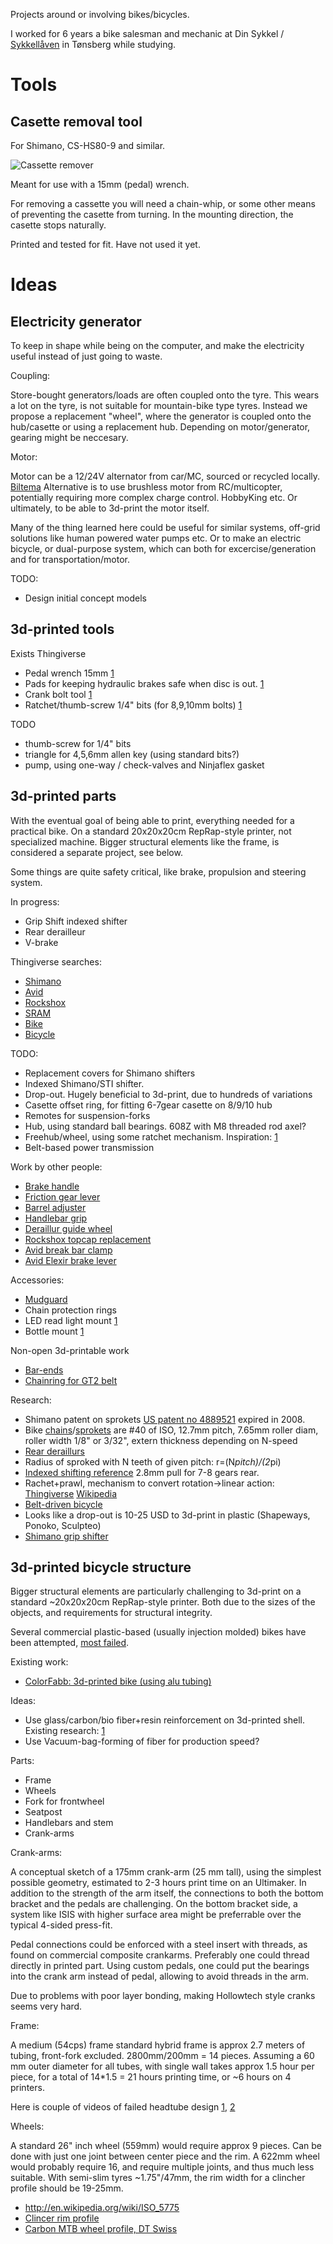 
Projects around or involving bikes/bicycles.

I worked for 6 years a bike salesman and mechanic at
Din Sykkel / [Sykkellåven](http://www.sykkellaven.no/) in Tønsberg while studying.

Tools
=====

Casette removal tool
---------------------

For Shimano, CS-HS80-9 and similar.

![Cassette remover](doc/shimano-cassette-tool.jpg)

Meant for use with a 15mm (pedal) wrench.

For removing a cassette you will need a chain-whip,
or some other means of preventing the casette from turning.
In the mounting direction, the casette stops naturally.

Printed and tested for fit. Have not used it yet.


Ideas
=====

Electricity generator
-----------------------

To keep in shape while being on the computer, and make the electricity useful instead of just going to waste.

Coupling:

Store-bought generators/loads are often coupled onto the tyre.
This wears a lot on the tyre, is not suitable for mountain-bike type tyres.
Instead we propose a replacement "wheel", where the generator is coupled 
onto the hub/casette or using a replacement hub.
Depending on motor/generator, gearing might be neccesary.

Motor:

Motor can be a 12/24V alternator from car/MC, sourced or recycled locally.
[Biltema](http://www.biltema.no/no/Bil---MC/Bilreservedeler/Elektrisk-anlegg/Dynamo/)
Alternative is to use brushless motor from RC/multicopter,
potentially requiring more complex charge control. HobbyKing etc.
Or ultimately, to be able to 3d-print the motor itself.

Many of the thing learned here could be useful for similar systems,
off-grid solutions like human powered water pumps etc.
Or to make an electric bicycle, or dual-purpose system,
which can both for excercise/generation and for transportation/motor.


TODO:

* Design initial concept models


3d-printed tools
-------------------

Exists Thingiverse

* Pedal wrench 15mm [1](http://www.thingiverse.com/thing:90605)
* Pads for keeping hydraulic brakes safe when disc is out. [1](http://www.thingiverse.com/thing:471166)
* Crank bolt tool [1](http://www.thingiverse.com/thing:92353)
* Ratchet/thumb-screw 1/4" bits (for 8,9,10mm bolts) [1](http://www.thingiverse.com/thing:207389)

TODO

* thumb-screw for 1/4" bits 
* triangle for 4,5,6mm allen key (using standard bits?)
* pump, using one-way / check-valves and Ninjaflex gasket

3d-printed parts
------------------

With the eventual goal of being able to print, everything needed for a practical bike.
On a standard 20x20x20cm RepRap-style printer, not specialized machine.
Bigger structural elements like the frame, is considered a separate project, see below.

Some things are quite safety critical, like brake, propulsion and steering system.

In progress:

* Grip Shift indexed shifter
* Rear derailleur
* V-brake

Thingiverse searches:

* [Shimano](http://www.thingiverse.com/search/page:1?q=shimano&sa=)
* [Avid](http://www.thingiverse.com/search/page:1?q=avid&sa=)
* [Rockshox](http://www.thingiverse.com/search?q=rockshox&sa=)
* [SRAM](http://www.thingiverse.com/search?q=sram&sa=)
* [Bike](http://www.thingiverse.com/search?q=bike&sa=)
* [Bicycle](http://www.thingiverse.com/search?q=bicycle&sa=)

TODO:

* Replacement covers for Shimano shifters
* Indexed Shimano/STI shifter.
* Drop-out. Hugely beneficial to 3d-print, due to hundreds of variations
* Casette offset ring, for fitting 6-7gear casette on 8/9/10 hub
* Remotes for suspension-forks
* Hub, using standard ball bearings. 608Z with M8 threaded rod axel?
* Freehub/wheel, using some ratchet mechanism. Inspiration: [1](http://www.thingiverse.com/thing:28805)
* Belt-based power transmission

Work by other people:

* [Brake handle](http://www.thingiverse.com/thing:243633)
* [Friction gear lever](https://www.youtube.com/watch?v=fLMA-8aSsDM)
* [Barrel adjuster](http://www.thingiverse.com/thing:87391)
* [Handlebar grip](http://www.thingiverse.com/thing:825566)
* [Deraillur guide wheel](http://www.thingiverse.com/thing:46393)
* [Rockshox topcap replacement](http://www.thingiverse.com/thing:216280)
* [Avid break bar clamp](http://www.thingiverse.com/thing:375601)
* [Avid Elexir brake lever](http://www.thingiverse.com/thing:278216)

Accessories:

* [Mudguard](http://www.thingiverse.com/thing:355386)
* Chain protection rings
* LED read light mount [1](http://www.thingiverse.com/thing:226475)
* Bottle mount [1](https://www.youmagine.com/designs/bike-bottle-mount)

Non-open 3d-printable work

* [Bar-ends](http://www.shapeways.com/product/25ZVUMHBJ/handlebar-bicycle-accessories?li=search-results-6&optionId=42109292)
* [Chainring for GT2 belt](http://www.shapeways.com/product/9X6E35ZMN/strida-belt-wheel-for-5-bolt-130-mm-spider?li=search-results-12&optionId=11994392)

Research:

* Shimano patent on sprokets [US patent no 4889521](http://www.google.com/patents/US4889521) expired in 2008.
* Bike [chains](http://en.wikipedia.org/wiki/Bicycle_chain#Sizes)/[sprokets](http://www.gizmology.net/sprockets.htm)
are #40 of ISO, 12.7mm pitch, 7.65mm roller diam, roller width 1/8" or 3/32", extern thickness depending on N-speed
* [Rear deraillurs](http://en.wikipedia.org/wiki/Derailleur_gears#Rear_derailleurs)
* Radius of sproked with N teeth of given pitch: r=(N*pitch)/(2*pi)
* [Indexed shifting reference](http://en.wikibooks.org/wiki/Bicycles/Maintenance_and_Repair/Gear-changing_Dimensions)
2.8mm pull for 7-8 gears rear.
* Rachet+prawl, mechanism to convert rotation->linear action:
[Thingiverse](http://www.thingiverse.com/search?q=Ratchet&sa=)
[Wikipedia](http://en.wikipedia.org/wiki/Ratchet_(device))
* [Belt-driven bicycle](http://en.wikipedia.org/wiki/Belt-driven_bicycle)
* Looks like a drop-out is 10-25 USD to 3d-print in plastic (Shapeways, Ponoko, Sculpteo)
* [Shimano grip shifter](http://www.google.com/patents/US6718844)

3d-printed bicycle structure
----------------

Bigger structural elements are particularly challenging to 3d-print on a
standard ~20x20x20cm RepRap-style printer.
Both due to the sizes of the objects, and requirements for structural integrity.

Several commercial plastic-based (usually injection molded) bikes have been attempted,
[most failed](http://en.wikipedia.org/wiki/Plastic_bicycle).

Existing work:

* [ColorFabb: 3d-printed bike (using alu tubing)](http://www.thingiverse.com/thing:892442)

Ideas:

* Use glass/carbon/bio fiber+resin reinforcement on 3d-printed shell. Existing research:
[1](http://www.thingiverse.com/thing:91464)
* Use Vacuum-bag-forming of fiber for production speed?


Parts:

* Frame
* Wheels
* Fork for frontwheel
* Seatpost
* Handlebars and stem
* Crank-arms

Crank-arms:

A conceptual sketch of a 175mm crank-arm (25 mm tall), using the simplest possible geometry,
estimated to 2-3 hours print time on an Ultimaker.
In addition to the strength of the arm itself,
the connections to both the bottom bracket and the pedals are challenging.
On the bottom bracket side, a system like ISIS with higher surface area might
be preferrable over the typical 4-sided press-fit.

Pedal connections could be enforced with a steel insert with threads,
as found on commercial composite crankarms. 
Preferably one could thread directly in printed part.
Using custom pedals, one could put the bearings into the crank arm instead of pedal,
allowing to avoid threads in the arm.

Due to problems with poor layer bonding, making Hollowtech style cranks seems very hard.


Frame:

A medium (54cps) frame standard hybrid frame is approx 2.7 meters of tubing, front-fork excluded.
2800mm/200mm = 14 pieces.
Assuming a 60 mm outer diameter for all tubes, with single wall takes approx 1.5 hour per piece,
for a total of 14*1.5 = 21 hours printing time, or ~6 hours on 4 printers.

Here is couple of videos of failed headtube design
[1](https://www.youtube.com/watch?v=4stXilZLl7o),
[2](https://www.youtube.com/watch?v=OgAwC1GCYJQ)


Wheels:

A standard 26" inch wheel (559mm) would require approx 9 pieces.
Can be done with just one joint between center piece and the rim.
A 622mm wheel would probably require 16, and require multiple joints, and thus much less suitable.
With semi-slim tyres ~1.75"/47mm, the rim width for a clincher profile should be 19-25mm.

* http://en.wikipedia.org/wiki/ISO_5775
* [Clincer rim profile](http://en.wikipedia.org/wiki/Bicycle_tire#/media/File:Sezione_cerchione_bicicletta.svg)
* [Carbon MTB wheel profile, DT Swiss](http://en.wikipedia.org/wiki/File:Carbon_composite_MTB_wheel.JPG)


